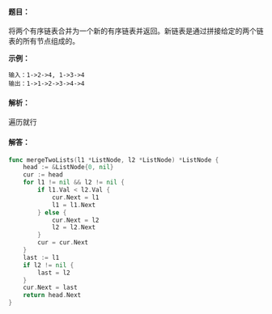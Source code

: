 #### 题目：

将两个有序链表合并为一个新的有序链表并返回。新链表是通过拼接给定的两个链表的所有节点组成的。 

**示例：**

```
输入：1->2->4, 1->3->4
输出：1->1->2->3->4->4
```

#### 解析：

遍历就行

#### 解答：

```go
func mergeTwoLists(l1 *ListNode, l2 *ListNode) *ListNode {
	head := &ListNode{0, nil}
	cur := head
	for l1 != nil && l2 != nil {
		if l1.Val < l2.Val {
			cur.Next = l1
			l1 = l1.Next
		} else {
			cur.Next = l2
			l2 = l2.Next
		}
		cur = cur.Next
	}
	last := l1
	if l2 != nil {
		last = l2
	}
	cur.Next = last
	return head.Next
}
```

